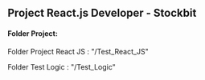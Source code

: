 ## Project React.js Developer - Stockbit 

#### Folder Project:

Folder Project React JS : "/Test_React_JS"

Folder Test Logic : "/Test_Logic"